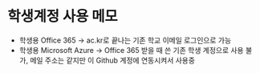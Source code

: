 # 학생계정 사용 메모

- 학생용 Office 365 -> ac.kr로 끝나는 기존 학교 이메일 로그인으로 가능
- 학생용 Microsoft Azure -> Office 365 받을 때 쓴 기존 학생 계정으로 사용 불가, 메일 주소는 같지만 이 Github 계정에 연동시켜서 사용중
